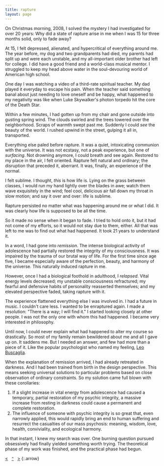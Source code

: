 ```yaml
---
title: rapture
layout: page
---
```


On Christmas morning, 2008, I solved the mystery I had investigated for over 20 years: Why did a state of rapture arise in me when I was 15 for three months solid, only to fade away?

At 15, I felt depressed, alienated, and hypercritical of everything around me. The year before, my dog and two grandparents had died, my parents had split up and were each unstable, and my all-important older brother had left for college. I did have a good friend and a world-class musical mentor. I struggled to keep my head above water in the soul-devouring world of American high school.

One day I was watching a video of a third-rate spiritual teacher. My dad played it everyday to escape his pain. When the teacher said something banal about just needing to love oneself and be happy, what happened to my negativity was like when Luke Skywalker's photon torpedo hit the core of the Death Star.

Within a few minutes, I had gotten up from my chair and gone outside into gusting spring wind. The clouds swirled and the trees towered over the neighborhood. Scraps of warmth swept past me. Suddenly I could _see_ the beauty of the world. I rushed upwind in the street, gulping it all in, transported.

Everything else paled before rapture. It was a quiet, intoxicating communion with the universe. It was not ecstasy, not a peak experience, but one of _surfacing_. Not drowning anymore, I could breath and see again. Restored to my place in the air, I felt oriented. Rapture felt natural and ordinary; the disruption that preceded it, aberrant. It was, finally, an experience of the normal.

I felt sublime. I thought, _this_ is how life is. Lying on the grass between classes, I would run my hand lightly over the blades in awe; watch them wave exquisitely in the wind; feel cool, delicious air fall down my throat in slow motion; and say it over and over: life is sublime.

Rapture persisted no matter what was happening around me or what I did. It was clearly how life is supposed to be all the time.

So it made no sense when it began to fade. I tried to hold onto it, but it had not come of my efforts, so it would not stay due to them, either. All that was left to me was to find out what had happened. It took 21 years to understand it.

In a word, I had gone into _remission_. The intense biological activity of adolescence had partially restored the integrity of my consciousness. It was impaired by the trauma of our brutal way of life. For the first time since age five, I became especially aware of the perfection, beauty, and harmony of the universe. This naturally induced rapture in me.

However, once I had a biological foothold in adulthood, I _relapsed_. Vital energy levels decreased; my unstable consciousness refractured; my fearful and defensive habits of personality reasserted themselves; and my elevated perspective faded, taking rapture with it.

The experience flattened everything else I was involved in. I had a future in music. I couldn't care less. I wanted to be enraptured again. I made a resolution: "There is a way; I will find it." I started looking closely at other people. I was not the only one with whom this had happened. I became very interested in philosophy.

Until now, I could never explain what had happened to alter my course so drastically. So most of my family remain bewildered about me and all I gave up on. It saddens me. But I needed an answer, and few had more than a piece of it. Like the popular psychologist who named my feeling, [Leo Buscaglia](http://www.youtube.com/watch?v=j4WSWcYSOIM).

When the explanation of remission arrived, I had already retreated in darkness. And I had been trained from birth in the design perspective. This means seeking universal solutions to particular problems based on close observation of ordinary constraints. So my solution came full blown with these corollaries:

1. If a slight increase in vital energy from adolescence had caused a temporary, partial restoration of my psychic integrity, a massive increase from resting in darkness could cause a permanent and complete restoration.
2. The influence of someone with psychic integrity is so great that, even narrowly applied, this would rapidly bring an end to human suffering and resurrect the casualties of our mass psychosis: meaning, wisdom, love, health, conviviality, and ecological harmony. 

In that instant, I knew my search was over. One burning question pursued obsessively had finally yielded something worth trying. The theoretical phase of my work was finished, and the practical phase had begun.

[&lt;](../basics/)&nbsp;&nbsp;&nbsp;[`^`](../)&nbsp;&nbsp;&nbsp;[&gt;](../hygiene-notes/)
{:.arrow}
